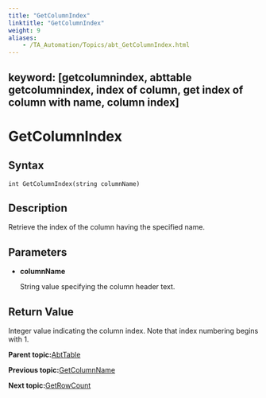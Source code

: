 ```yaml
--- 
title: "GetColumnIndex"
linktitle: "GetColumnIndex"
weight: 9
aliases: 
    - /TA_Automation/Topics/abt_GetColumnIndex.html
---
```

keyword: [getcolumnindex, abttable getcolumnindex, index of column, get index of column with name, column index]
---

# GetColumnIndex

## Syntax

`int GetColumnIndex(string columnName)`

## Description

Retrieve the index of the column having the specified name.

## Parameters

-   **columnName**

    String value specifying the column header text.


## Return Value

Integer value indicating the column index. Note that index numbering begins with 1.

**Parent topic:**[AbtTable](/TA_Automation/Topics/abt_AbtTable.html)

**Previous topic:**[GetColumnName](/TA_Automation/Topics/abt_GetColumnName_13.html)

**Next topic:**[GetRowCount](/TA_Automation/Topics/abt_GetRowCount_13.html)

